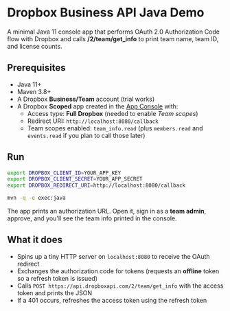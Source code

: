 
# Dropbox Business API Java Demo

A minimal Java 11 console app that performs OAuth 2.0 Authorization Code flow with Dropbox and calls **/2/team/get_info** to print team name, team ID, and license counts.

## Prerequisites
- Java 11+
- Maven 3.8+
- A Dropbox **Business/Team** account (trial works)
- A Dropbox **Scoped** app created in the [App Console](https://www.dropbox.com/developers/apps) with:
  - Access type: **Full Dropbox** (needed to enable *Team scopes*)
  - Redirect URI: `http://localhost:8080/callback`
  - Team scopes enabled: `team_info.read` (plus `members.read` and `events.read` if you plan to call those later)

## Run
```bash
export DROPBOX_CLIENT_ID=YOUR_APP_KEY
export DROPBOX_CLIENT_SECRET=YOUR_APP_SECRET
export DROPBOX_REDIRECT_URI=http://localhost:8080/callback

mvn -q -e exec:java
```
The app prints an authorization URL. Open it, sign in as a **team admin**, approve, and you'll see the team info printed in the console.

## What it does
- Spins up a tiny HTTP server on `localhost:8080` to receive the OAuth redirect
- Exchanges the authorization code for tokens (requests an **offline** token so a refresh token is issued)
- Calls `POST https://api.dropboxapi.com/2/team/get_info` with the access token and prints the JSON
- If a 401 occurs, refreshes the access token using the refresh token
```
